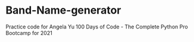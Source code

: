 # Band-Name-generator
Practice code for Angela Yu 100 Days of Code - The Complete Python Pro Bootcamp for 2021
